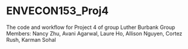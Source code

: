 # ENVECON153_Proj4
The code and workflow for Project 4 of group Luther Burbank
Group Members: Nancy Zhu, Avani Agarwal, Laure Ho, Allison Nguyen, Cortez Rush, Karman Sohal

